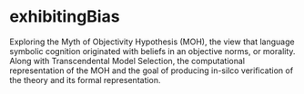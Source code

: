 # exhibitingBias
Exploring the Myth of Objectivity Hypothesis (MOH), the view that language symbolic cognition originated with beliefs in an objective norms, or morality. Along with Transcendental Model Selection, the computational representation of the MOH and the goal of producing in-silco verification of the theory and its formal representation. 


